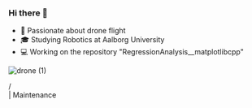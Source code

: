 ### Hi there 👋

- 🦅 Passionate about drone flight
- 🎓 Studying Robotics at Aalborg University
- 💻 Working on the repository "RegressionAnalysis__matplotlibcpp"
  
![drone (1)](https://github.com/Saltworker/Saltworker/assets/82200669/58cff52e-2446-4fdf-b65d-276f364a7958)

 /\
 |
 Maintenance
<!--
**Saltworker/Saltworker** is a ✨ _special_ ✨ repository because its `README.md` (this file) appears on your GitHub profile.

Here are some ideas to get you started:

- 🔭 I’m currently working on ...
- 🌱 I’m currently learning ...
- 👯 I’m looking to collaborate on ...
- 🤔 I’m looking for help with ...
- 💬 Ask me about ...
- 📫 How to reach me: ...
- 😄 Pronouns: ...
- ⚡ Fun fact: ...
-->
